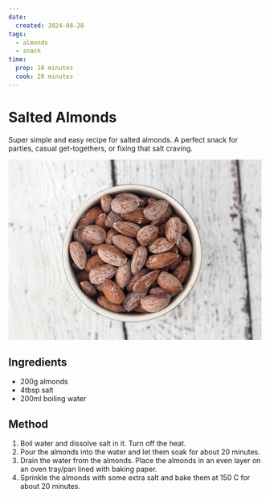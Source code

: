 ```yaml
---
date:
  created: 2024-08-28
tags:
  - almonds
  - snack
time:
  prep: 10 minutes
  cook: 20 minutes
---
```


# Salted Almonds
Super simple and easy recipe for salted almonds. A perfect snack for parties, casual get-togethers,
or fixing that salt craving.
<!-- more -->
![Salted Almonds](images/salted_almonds.jpg)

## Ingredients
- 200g almonds
- 4tbsp salt
- 200ml boiling water

## Method
1. Boil water and dissolve salt in it. Turn off the heat.
2. Pour the almonds into the water and let them soak for about 20 minutes.
3. Drain the water from the almonds. Place the almonds in an even layer on an oven tray/pan lined with baking paper.
4. Sprinkle the almonds with some extra salt and bake them at 150 C for about 20 minutes.
